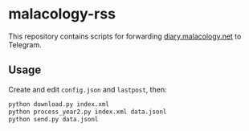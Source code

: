 # malacology-rss

This repository contains scripts for forwarding [diary.malacology.net](https://diary.malacology.net/) to Telegram.

## Usage

Create and edit `config.json` and `lastpost`, then:

```sh
python download.py index.xml
python process_year2.py index.xml data.jsonl
python send.py data.jsonl
```
